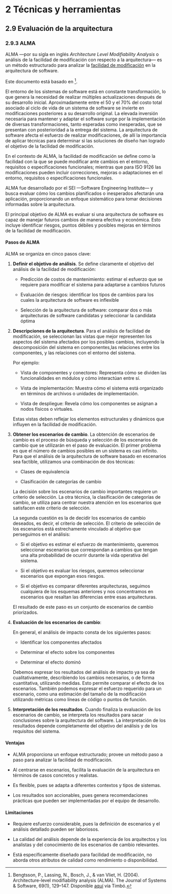 # 2 Técnicas y herramientas

## 2.9 Evaluación de la arquitectura

### 2.9.3 ALMA

ALMA —por su sigla en inglés *Architecture Level Modifiability Analysis* o
análisis de la facilidad de modificación con respecto a la arquitectura— es un
método estructurado para analizar la [facilidad de
modificación](/4_Conceptos/4_Facilidad_de_modificacion.md) en la arquitectura de
software.

Este documento está basado en [^1].

[^1]: Bengtsson, P., Lassing, N., Bosch, J., & van Vliet, H. (2004).
    Architecture-level modifiability analysis (ALMA). The Journal of Systems &
    Software, 69(1), 129–147. Disponible
    [aquí](https://doi-org.proxy.timbo.org.uy/10.1016/S0164-1212(03)00080-3) via
    Timbó.

El entorno de los sistemas de software está en constante transformación, lo que
genera la necesidad de realizar múltiples actualizaciones después de su
desarrollo inicial. Aproximadamente entre el 50 y el 70% del costo total
asociado al ciclo de vida de un sistema de software se invierte en
modificaciones posteriores a su desarrollo original. La elevada inversión
necesaria para mantener y adaptar el software surge por la implementación de
diversas transformaciones, tanto esperadas como inesperadas, que se presentan
con posterioridad a la entrega del sistema. La arquitectura de software afecta
el esfuerzo de realizar modificaciones, de allí la importancia de aplicar
técnicas para determinar si las soluciones de diseño han logrado el objetivo de
la facilidad de modificación.

En el contexto de ALMA, la facilidad de modificación se define como la facilidad
con la que se puede modificar ante cambios en el entorno, requisitos o
especificaciones funcionales; mientras que para ISO 9126 las modificaciones
pueden incluir correcciones, mejoras o adaptaciones en el entorno, requisitos o
especificaciones funcionales.

ALMA fue desarrollado por el SEI —Software Engineering Institute— y busca
evaluar cómo los cambios planificados o inesperados afectarán una aplicación,
proporcionando un enfoque sistemático para tomar decisiones informadas sobre la
arquitectura.

El principal objetivo de ALMA es evaluar si una arquitectura de software es
capaz de manejar futuros cambios de manera efectiva y económica. Esto incluye
identificar riesgos, puntos débiles y posibles mejoras en términos de
la facilidad de modificación.

#### Pasos de ALMA

ALMA se organiza en cinco pasos clave:

1. **Definir el objetivo de análisis**. Se define claramente el objetivo del
    análisis de la facilidad de modificación:

    * Predicción de costos de mantenimiento: estimar el esfuerzo que se requiere
      para modificar el sistema para adaptarse a cambios futuros

    * Evaluación de riesgos: identificar los tipos de cambios para los cuales la
      arquitectura de software es inflexible

    * Selección de la arquitectura de software: comparar dos o más arquitecturas
      de software candidatas y seleccionar la candidata óptima

2. **Descripciones de la arquitectura**. Para el análisis de facilidad de
    modificación, se seleccionan las vistas que mejor representen los aspectos
    del sistema afectados por los posibles cambios, incluyendo la descomposición
    del sistema en componentes,las relaciones entre los componentes, y las
    relaciones con el entorno del sistema.

    Por ejemplo:

    * Vista de componentes y conectores: Representa cómo se dividen las
      funcionalidades en módulos y cómo interactúan entre sí.

    * Vista de implementación: Muestra cómo el sistema está organizado en
      términos de archivos o unidades de implementación.

    * Vista de despliegue: Revela cómo los componentes se asignan a nodos físicos
      o virtuales.

    Estas vistas deben reflejar los elementos estructurales y dinámicos que
    influyen en la facilidad de modificación.

3. **Obtener los escenarios de cambio**. La obtención de escenarios de cambio es
    el proceso de búsqueda y selección de los escenarios de cambio que se
    utilizarán en el paso de evaluación. El primer problema es que el número de
    cambios posibles en un sistema es casi infinito. Para que el análisis de la
    arquitectura de software basado en escenarios sea factible, utilizamos una
    combinación de dos técnicas:

    * Clases de equivalencia

    * Clasificación de categorías de cambio

    La decisión sobre los escenarios de cambio importantes requiere un criterio
    de selección. La otra técnica, la clasificación de categorías de cambio, se
    utiliza para centrar nuestra atención en los escenarios que satisfacen este
    criterio de selección.

    La segunda cuestión es la de decidir los escenarios de cambio deseados, es
    decir, el criterio de selección. El criterio de selección de los escenarios
    está estrechamente vinculado al objetivo que perseguimos en el análisis:

    * Si el objetivo es estimar el esfuerzo de mantenimiento, queremos
      seleccionar escenarios que correspondan a cambios que tengan una alta
      probabilidad de ocurrir durante la vida operativa del sistema.

    * Si el objetivo es evaluar los riesgos, queremos seleccionar escenarios que
      expongan esos riesgos.

    * Si el objetivo es comparar diferentes arquitecturas, seguimos cualquiera
      de los esquemas anteriores y nos concentramos en escenarios que resaltan
      las diferencias entre esas arquitecturas.

    El resultado de este paso es un conjunto de escenarios de cambio
    priorizados.

4. **Evaluación de los escenarios de cambio**:

    En general, el análisis de impacto consta de los siguientes pasos:

    * Identificar los componentes afectados

    * Determinar el efecto sobre los componentes

    * Determinar el efecto dominó

    Debemos expresar los resultados del análisis de impacto ya sea de
    cualitativamente, describiendo los cambios necesarios, o de forma
    cuantitativa, utilizando medidas. Esto permite comparar el efecto de los
    escenarios. También podemos expresar el esfuerzo requerido para un
    escenario, como una estimación del tamaño de la modificación utilizando
    métricas como líneas de código o puntos de función.

5. **Interpretación de los resultados**. Cuando finaliza la evaluación de los
   escenarios de cambio, se interpreta los resultados para sacar conclusiones
   sobre la arquitectura del software. La interpretación de los resultados
   depende completamente del objetivo del análisis y de los requisitos del
   sistema.

#### Ventajas

* ALMA proporciona un enfoque estructurado; provee un método paso a paso para
  analizar la facilidad de modificación.

* Al centrarse en escenarios, facilita la
  evaluación de la arquitectura en términos de casos concretos y realistas.

* Es flexible, pues se adapta a diferentes contextos y tipos de sistemas.

* Los resultados son accionables, pues genera recomendaciones prácticas que
  pueden ser implementadas por el equipo de desarrollo.

#### Limitaciones

* Requiere esfuerzo considerable, pues la definición de escenarios y el análisis
  detallado pueden ser laboriosos.

* La calidad del análisis depende de la experiencia de los arquitectos y los
  analistas y del conocimiento de los escenarios de cambio relevantes.

* Está específicamente diseñado para facilidad de modificación, no aborda otros
  atributos de calidad como rendimiento o disponibilidad.

